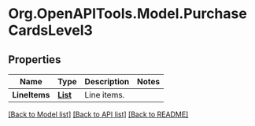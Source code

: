 # Org.OpenAPITools.Model.PurchaseCardsLevel3
## Properties

Name | Type | Description | Notes
------------ | ------------- | ------------- | -------------
**LineItems** | [**List<PurchaseCardsLevel3LineItems>**](PurchaseCardsLevel3LineItems.md) | Line items. | 

[[Back to Model list]](../README.md#documentation-for-models) [[Back to API list]](../README.md#documentation-for-api-endpoints) [[Back to README]](../README.md)

